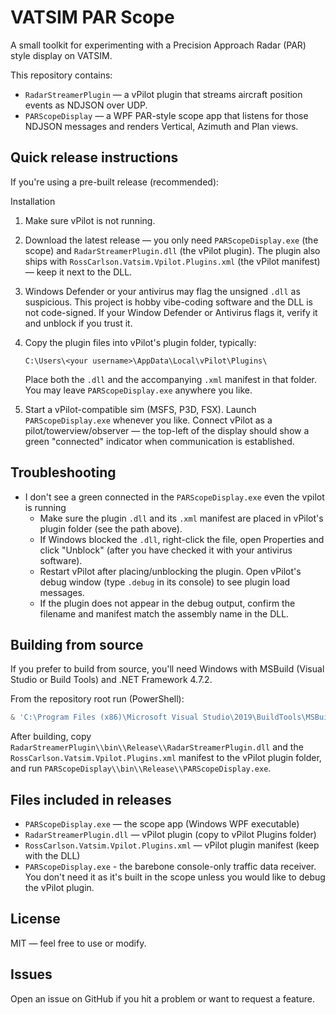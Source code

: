 
VATSIM PAR Scope
=================

A small toolkit for experimenting with a Precision Approach Radar (PAR) style display on VATSIM.

This repository contains:

- `RadarStreamerPlugin` — a vPilot plugin that streams aircraft position events as NDJSON over UDP.
- `PARScopeDisplay` — a WPF PAR-style scope app that listens for those NDJSON messages and renders Vertical, Azimuth and Plan views.

Quick release instructions
-------------------------
If you're using a pre-built release (recommended):

Installation
1. Make sure vPilot is not running.
2. Download the latest release — you only need `PARScopeDisplay.exe` (the scope) and `RadarStreamerPlugin.dll` (the vPilot plugin). The plugin also ships with `RossCarlson.Vatsim.Vpilot.Plugins.xml` (the vPilot manifest) — keep it next to the DLL.
3. Windows Defender or your antivirus may flag the unsigned `.dll` as suspicious. This project is hobby vibe-coding software and the DLL is not code-signed. If your Window Defender or Antivirus flags it, verify it and unblock if you trust it.
4. Copy the plugin files into vPilot's plugin folder, typically:

	 `C:\Users\<your username>\AppData\Local\vPilot\Plugins\`

	 Place both the `.dll` and the accompanying `.xml` manifest in that folder. You may leave `PARScopeDisplay.exe` anywhere you like.
5. Start a vPilot-compatible sim (MSFS, P3D, FSX). Launch `PARScopeDisplay.exe` whenever you like. Connect vPilot as a pilot/towerview/observer — the top-left of the display should show a green "connected" indicator when communication is established.

Troubleshooting
---------------
- I don't see a green connected in the `PARScopeDisplay.exe` even the vpilot is running
	- Make sure the plugin `.dll` and its `.xml` manifest are placed in vPilot's plugin folder (see the path above).
	- If Windows blocked the `.dll`, right-click the file, open Properties and click "Unblock" (after you have checked it with your antivirus software).
	- Restart vPilot after placing/unblocking the plugin. Open vPilot's debug window (type `.debug` in its console) to see plugin load messages.
	- If the plugin does not appear in the debug output, confirm the filename and manifest match the assembly name in the DLL.

Building from source
--------------------
If you prefer to build from source, you'll need Windows with MSBuild (Visual Studio or Build Tools) and .NET Framework 4.7.2.

From the repository root run (PowerShell):

```powershell
& 'C:\Program Files (x86)\Microsoft Visual Studio\2019\BuildTools\MSBuild\Current\Bin\MSBuild.exe' .\VATSIM-PAR-Scope.sln /t:Rebuild /p:Configuration=Release
```

After building, copy `RadarStreamerPlugin\\bin\\Release\\RadarStreamerPlugin.dll` and the `RossCarlson.Vatsim.Vpilot.Plugins.xml` manifest to the vPilot plugin folder, and run `PARScopeDisplay\\bin\\Release\\PARScopeDisplay.exe`.

Files included in releases
--------------------------
- `PARScopeDisplay.exe` — the scope app (Windows WPF executable)
- `RadarStreamerPlugin.dll` — vPilot plugin (copy to vPilot Plugins folder)
- `RossCarlson.Vatsim.Vpilot.Plugins.xml` — vPilot plugin manifest (keep with the DLL)
- `PARScopeDisplay.exe` - the barebone console-only traffic data receiver. You don't need it as it's built in the scope unless you would like to debug the vPilot plugin.

License
-------
MIT — feel free to use or modify.

Issues
------
Open an issue on GitHub if you hit a problem or want to request a feature.
